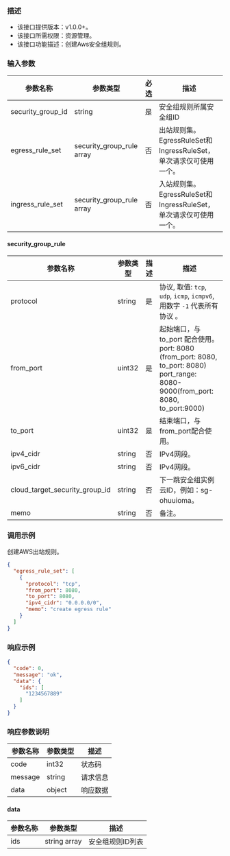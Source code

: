 ### 描述

- 该接口提供版本：v1.0.0+。
- 该接口所需权限：资源管理。
- 该接口功能描述：创建Aws安全组规则。

### 输入参数

| 参数名称              | 参数类型                       | 必选  | 描述                                             |
|-------------------|----------------------------|-----|------------------------------------------------|
| security_group_id | string                     | 是   | 安全组规则所属安全组ID                                   |
| egress_rule_set   | security_group_rule array  | 否   | 出站规则集。EgressRuleSet和IngressRuleSet，单次请求仅可使用一个。 |
| ingress_rule_set  | security_group_rule  array | 否   | 入站规则集。EgressRuleSet和IngressRuleSet，单次请求仅可使用一个。 |

#### security_group_rule

| 参数名称                           | 参数类型   | 描述  | 描述                                                                                                                               |
|--------------------------------|--------|-----|----------------------------------------------------------------------------------------------------------------------------------|
| protocol                       | string | 是   | 协议, 取值: `tcp`, `udp`, `icmp`, `icmpv6`,用数字 `-1` 代表所有协议 。                                                                         |
| from_port                      | uint32 | 是   | 起始端口，与 to_port 配合使用。<br />port: 8080 (from_port: 8080, to_port: 8080) <br />port_range: 8080-9000(from_port: 8080, to_port:9000) |
| to_port                        | uint32 | 是   | 结束端口，与from_port配合使用。                                                                                                             |
| ipv4_cidr                      | string | 否   | IPv4网段。                                                                                                                          |
| ipv6_cidr                      | string | 否   | IPv4网段。                                                                                                                          |
| cloud_target_security_group_id | string | 否   | 下一跳安全组实例云ID，例如：sg-ohuuioma。                                                                                                      |
| memo                           | string | 否   | 备注。                                                                                                                              |

### 调用示例

创建AWS出站规则。

```json
{
  "egress_rule_set": [
    {
      "protocol": "tcp",
      "from_port": 8080,
      "to_port": 8080,
      "ipv4_cidr": "0.0.0.0/0",
      "memo": "create egress rule"
    }
  ]
}
```

### 响应示例

```json
{
  "code": 0,
  "message": "ok",
  "data": {
    "ids": [
      "1234567889"
    ]
  }
}
```

### 响应参数说明

| 参数名称    | 参数类型   | 描述   |
|---------|--------|------|
| code    | int32  | 状态码  |
| message | string | 请求信息 |
| data    | object | 响应数据 |

#### data

| 参数名称 | 参数类型         | 描述        |
|------|--------------|-----------|
| ids  | string array | 安全组规则ID列表 |
